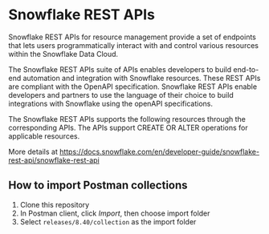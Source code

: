 # Snowflake REST APIs

Snowflake REST APIs for resource management provide a set of endpoints that lets users programmatically interact with and control various resources within the Snowflake Data Cloud.

The Snowflake REST APIs suite of APIs enables developers to build end-to-end automation and integration with Snowflake resources. These REST APIs are compliant with the OpenAPI specification. Snowflake REST APIs enable developers and partners to use the language of their choice to build integrations with Snowflake using the openAPI specifications.

The Snowflake REST APIs supports the following resources through the corresponding APIs. The APIs support CREATE OR ALTER operations for applicable resources.

More details at https://docs.snowflake.com/en/developer-guide/snowflake-rest-api/snowflake-rest-api

## How to import Postman collections

1. Clone this repository
2. In Postman client, click *Import*, then choose import folder
3. Select `releases/8.40/collection` as the import folder
